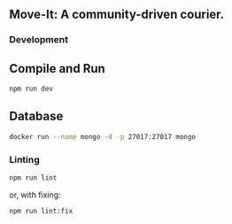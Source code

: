 ## Move-It: A community-driven courier.

### Development

## Compile and Run
```bash
npm run dev
```

## Database
```bash
docker run --name mongo -d -p 27017:27017 mongo
```

### Linting

```bash
npm run lint
```
or, with fixing: 
```bash
npm run lint:fix
```
